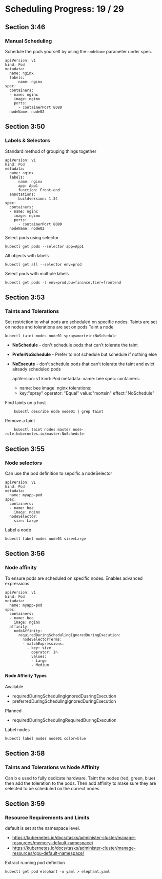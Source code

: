 # Scheduling Progress: 19 / 29

## Section 3:46

### Manual Scheduling

Schedule the pods yourself by using the `nodeName` parameter under spec.

    apiVersion: v1
    kind: Pod
    metadata:
      name: nginx
      labels:
          name: nginx
    spec:
      containers:
      - name: nginx
        image: nginx
        ports:
          - containerPort 8080
      nodeName: node02

## Section 3:50

### Labels & Selectors

Standard method of grouping things together

    apiVersion: v1
    kind: Pod
    metadata:
      name: nginx
      labels:
          name: nginx
          app: App1
          function: Front-end
      annotations:
          buildversion: 1.34
    spec:
      containers:
      - name: nginx
        image: nginx
        ports:
          - containerPort 8080
      nodeName: node02

Select pods using selector

    kubectl get pods --selector app=App1

All objects with labels

    kubectl get all --selector env=prod

Select pods with multiple labels

    kubectl get pods -l env=prod,bu=finance,tier=frontend

## Section 3:53

### Taints and Tolerations

Set restriction to what pods are scheduled on specific nodes.
Taints are set on nodes and tolerations are set on pods
Taint a node

    kubectl taint nodes node01 spray=mortein:NoSchedule

-   **NoSchedule** - don't schedule pods that can't tolerate the taint
-   **PreferNoSchedule** - Prefer to not schedule but schedule if nothing else
-   **NoExecute** - don't schedule pods that can't tolerate the taint and evict already scheduled pods


    apiVersion: v1
    kind: Pod
    metadata:
      name: bee
    spec:
      containers:
      - name: bee
        image: nginx
      tolerations:
      - key:"spray"
        operator: "Equal"
        value:"mortein"
        effect:"NoSchedule"

Find taints on a host

        kubectl describe node node01 | grep Taint

Remove a taint

        kubectl taint nodes master node-role.kubernetes.io/master:NoSchedule-

## Section 3:55

### Node selectors

Can use the pod definition to sepcific a nodeSelector

    apiVersion: v1
    kind: Pod
    metadata:
      name: myapp-pod
    spec:
      containers:
      - name: bee
        image: nginx
      nodeSelector:
        size: Large

Label a node

    kubectl label nodes node01 size=Large

## Section 3:56

### Node affinity

To ensure pods are scheduled on specific nodes. Enables advanced expressions.

    apiVersion: v1
    kind: Pod
    metadata:
      name: myapp-pod
    spec:
      containers:
      - name: bee
        image: nginx
      affinity:
        nodeAffinity:
          requiredDuringSchedulingIgnoredDuringExecution:
            nodeSelectorTerms:
            - matchExpressions:
              - key: size
                operator: In
                values:
                - Large
                - Medium

#### Node Affinity Types

Available

-   requiredDuringSchedulingIgnoredDusringExecution
-   preferredDuringSchedulingIgnoredDuringExecution

Planned

-   requiredDuringSchedulingRequiredDuringExecution

Label nodes

    kubectl label nodes node01 color=blue

## Section 3:58

### Taints and Tolerations vs Node Affinity

Can b e used to fully dedicate hardware. Taint the nodes (red, green, blue) then add the toleration to the pods. Then add affinity to make sure they are selected to be scheduled on the correct nodes.

## Section 3:59

### Resource Requirements and Limits

default is set at the namespace level.

-   <https://kubernetes.io/docs/tasks/administer-cluster/manage-resources/memory-default-namespace/>
-   <https://kubernetes.io/docs/tasks/administer-cluster/manage-resources/cpu-default-namespace/>

Extract running pod definition

    kubectl get pod elephant -o yaml > elephant.yaml
